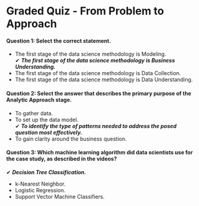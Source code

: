 # Graded Quiz -  From Problem to Approach

#### Question 1: Select the correct statement.

* The first stage of the data science methodology is Modeling.<br>
✔ ***The first stage of the data science methodology is Business Understanding.***<br>
* The first stage of the data science methodology is Data Collection.<br>
* The first stage of the data science methodology is Data Understanding.<br>


#### Question 2: Select the answer that describes the primary purpose of the Analytic Approach stage.

* To gather data.<br>
* To set up the data model.<br>
✔ ***To identify the type of patterns needed to address the posed question most effectively.***<br>
* To gain clarity around the business question.<br>


#### Question 3: Which machine learning algorithm did data scientists use for the case study, as described in the videos?

✔ ***Decision Tree Classification.***<br>
* k-Nearest Neighbor.<br>
* Logistic Regression.<br>
* Support Vector Machine Classifiers.<br>

